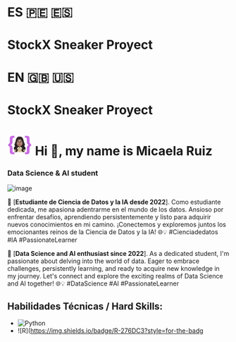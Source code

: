 # ES 🇵🇪 🇪🇸
# StockX Sneaker Proyect

# EN 🇬🇧 🇺🇸
# StockX Sneaker Proyect

# ![](https://github.com/devmicaelaruiz/devmicaelaruiz/blob/afc1f22151a2f77213063661776f6b14e9f787c0/logo.png) Hi 👋, my name is Micaela Ruiz
### Data Science & AI student

![image](https://github.com/devmicaelaruiz/devmicaelaruiz/assets/151589350/40a49319-a2f6-42da-992c-a7ba460b101c)

🚀 [**Estudiante de Ciencia de Datos y la IA desde 2022**]. Como estudiante dedicada, me apasiona adentrarme en el mundo de los datos. Ansioso por enfrentar desafíos, aprendiendo persistentemente y listo para adquirir nuevos conocimientos en mi camino. ¡Conectemos y exploremos juntos los emocionantes reinos de la Ciencia de Datos y la IA! 🌐💡 #Cienciadedatos #IA #PassionateLearner

🚀 [**Data Science and AI enthusiast since 2022**]. As a dedicated student, I'm passionate about delving into the world of data. Eager to embrace challenges, persistently learning, and ready to acquire new knowledge in my journey. Let's connect and explore the exciting realms of Data Science and AI together! 🌐💡 #DataScience #AI #PassionateLearner

## Habilidades Técnicas / Hard Skills:
- ![Python](https://img.shields.io/badge/Python-yellow?style=for-the-badge&logo=python&logoColor=white&labelColor=101010)
- ![R](https://img.shields.io/badge/R-276DC3?style=for-the-badg
